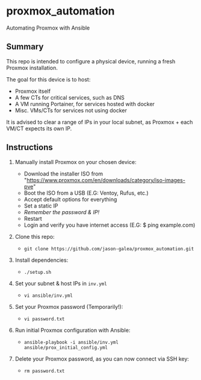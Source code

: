# proxmox_automation
Automating Proxmox with Ansible


## Summary

This repo is intended to configure a physical device, running a fresh Proxmox installation.

The goal for this device is to host:

- Proxmox itself
- A few CTs for critical services, such as DNS
- A VM running Portainer, for services hosted with docker
- Misc. VMs/CTs for services not using docker

It is advised to clear a range of IPs in your local subnet, as Proxmox + each VM/CT expects its own IP.

## Instructions

1. Manually install Proxmox on your chosen device:
    - Download the installer ISO from "https://www.proxmox.com/en/downloads/category/iso-images-pve"
    - Boot the ISO from a USB (E.G: Ventoy, Rufus, etc.)
    - Accept default options for everything
    - Set a static IP
    - *Remember the password & IP!*
    - Restart
    - Login and verify you have internet access (E.G: $ ping example.com)

2. Clone this repo:
    - `git clone https://github.com/jason-galea/proxmox_automation.git`

3. Install dependencies:
    - `./setup.sh`

4. Set your subnet & host IPs in `inv.yml`
    - `vi ansible/inv.yml`

5. Set your Proxmox password (Temporarily!):
    - `vi password.txt`

6. Run initial Proxmox configuration with Ansible:
    - `ansible-playbook -i ansible/inv.yml ansible/prox_initial_config.yml`

7. Delete your Proxmox password, as you can now connect via SSH key:
    - `rm password.txt`
